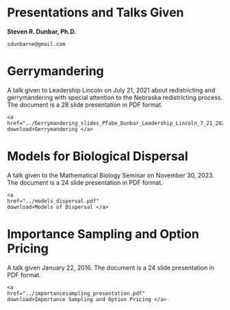 Presentations and Talks Given
=============================

**Steven R. Dunbar, Ph.D.**

`sdunbarne@gmail.com`

# Gerrymandering

A talk given to Leadership Lincoln on July 21, 2021 about
redistricting and gerrymandering with special attention to the
Nebraska redistricting process.  The document is a 28 slide
presentation in PDF format.

~~~
<a
href="../Gerrymandering_slides_Pfabe_Dunbar_Leadership_Lincoln_7_21_2021.pdf"
download>Gerrymandering </a> 

~~~

# Models for Biological Dispersal

A talk given to the Mathematical Biology Seminar on November 30, 2023.
The document is a 24 slide presentation in PDF format.

~~~
<a
href="../models_dispersal.pdf"
download>Models of Dispersal </a> 
~~~

# Importance Sampling and Option Pricing

A talk given January 22, 2016.
The document is a 24 slide presentation in PDF format.

~~~
<a
href="../importancesampling_presentation.pdf"
download>Importance Sampling and Option Pricing </a> 
~~~


